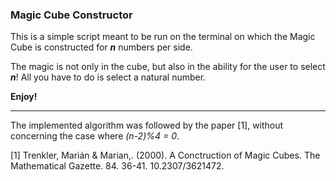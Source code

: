 ### Magic Cube Constructor ###

This is a simple script meant to be run on the terminal on which the Magic Cube is constructed for ***n*** numbers per side. 

The magic is not only in the cube, but also in the ability for the user to select ***n***! All you have to do is select a natural number.

**Enjoy!**

---

The implemented algorithm was followed by the paper [1], without concerning the case where *(n-2)%4 = 0*. 

[1] Trenkler, Marián & Marian,. (2000). A Conctruction of Magic Cubes. The Mathematical Gazette. 84. 36-41. 10.2307/3621472. 
